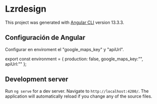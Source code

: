 # Lzrdesign

This project was generated with [Angular CLI](https://github.com/angular/angular-cli) version 13.3.3.

## Configuración de Angular
Configurar en enviroment el "google_maps_key" y "apiUrl".

export const environment = {
  production: false,
  google_maps_key:"",
  apiUrl:""
};

## Development server

Run `ng serve` for a dev server. Navigate to `http://localhost:4200/`. The application will automatically reload if you change any of the source files.


